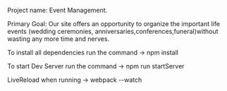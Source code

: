 Project name: Event Management.

Primary Goal: Our site offers an opportunity to organize the important life events (wedding ceremonies, anniversaries,conferences,funeral)without wasting any more time and nerves.

To install all dependencies run the command -> npm install

To start Dev Server run the command -> npm run startServer

LiveReload when running -> webpack --watch